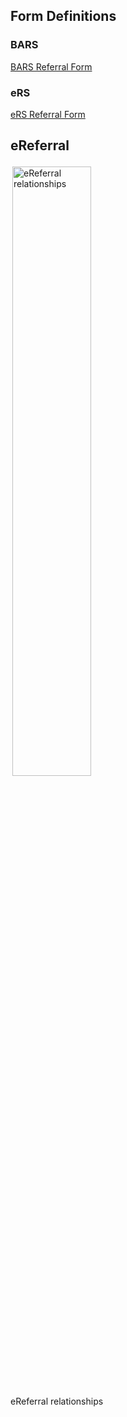 ## Form Definitions

### BARS 

[BARS Referral Form](Questionnaire-BARS-Referral-Form.html)

### eRS

[eRS Referral Form](Questionnaire-eRS-Referral-Request.html)

## eReferral

<img style="padding:3px;width:50%;" src="eRequesting relationship to other standards.drawio.png" alt="eReferral relationships"/>
<br clear="all">
<p class="figureTitle">eReferral relationships</p> 


